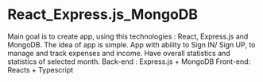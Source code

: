 # React_Express.js_MongoDB

Main goal is to create app, using this technologies : React, Express.js and MongoDB.
The idea of app is simple. App with ability to Sign IN/ Sign UP, to manage and track expenses and income. Have overall
statistics and statistics of selected month.
Back-end : Express.js + MongoDB
Front-end: Reacts + Typescript